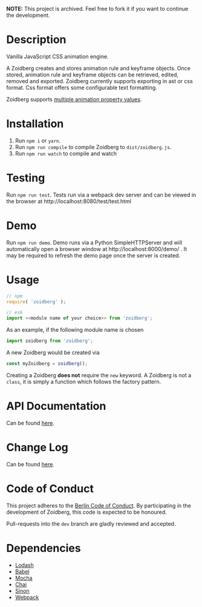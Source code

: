**NOTE:** This project is archived. Feel free to fork it if you want to continue the development.

Description
===========

Vanilla JavaScript CSS animation engine.

A Zoidberg creates and stores animation rule and keyframe objects. Once stored,
animation rule and keyframe objects can be retrieved, edited, removed and exported.
Zoidberg currently supports exporting in ast or css format. Css format offers some configurable
text formatting.

Zoidberg supports [multiple animation property values](https://developer.mozilla.org/en-US/docs/Web/CSS/CSS_Animations/Using_CSS_animations#Setting_multiple_animation_property_values).


Installation
============

1. Run `npm i` or `yarn`.
2. Run `npm run compile` to compile Zoidberg to `dist/zoidberg.js`.
3. Run `npm run watch` to compile and watch


Testing
============

Run `npm run test`. Tests run via a webpack dev server and can be viewed in
the browser at http://localhost:8080/test/test.html


Demo
===========

Run `npm run demo`. Demo runs via a Python SimpleHTTPServer and will automatically
open a browser window at http://localhost:8000/demo/ . It may be required to refresh
the demo page once the server is created.


Usage
============

```js
// npm
require( 'zoidberg' );

// es6
import <<module name of your choice>> from 'zoidberg';
```

As an example, if the following module name is chosen

```js
import zoidberg from 'zoidberg';
```

A new Zoidberg would be created via

```js
const myZoidberg = zoidberg();
```

Creating a Zoidberg **does not** require the `new` keyword. A Zoidberg is not a `class`, it is simply a function which follows the factory pattern.


API Documentation
=============

Can be found [here](api.md).


Change Log
============

Can be found [here](changelog.md).


Code of Conduct
===============

This project adheres to the [Berlin Code of Conduct](http://berlincodeofconduct.org/). By participating in the development of Zoidberg, this code is expected to be honoured.

Pull-requests into the `dev` branch are gladly reviewed and accepted.

Dependencies
============
- [Lodash](https://github.com/lodash)
- [Babel](https://github.com/babel/babel)
- [Mocha](https://github.com/mochajs/mocha)
- [Chai](https://github.com/chaijs/chai)
- [Sinon](https://github.com/sinonjs/sinon)
- [Webpack](https://github.com/webpack/webpack)
